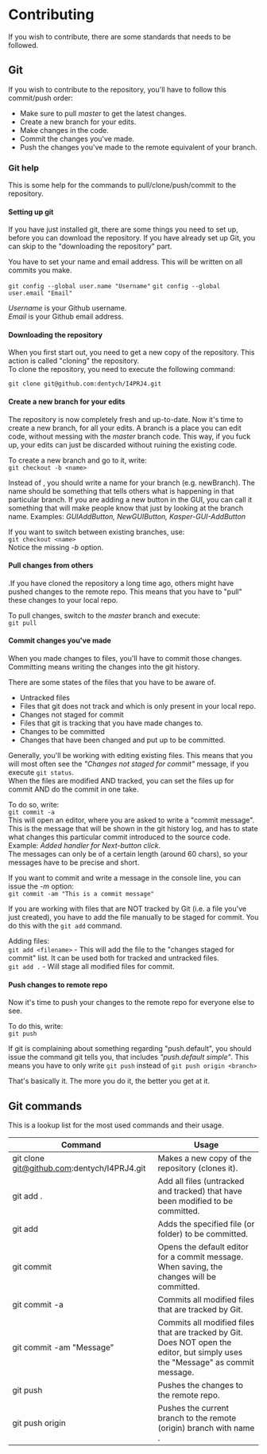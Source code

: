 # Contributing

If you wish to contribute, there are some standards that needs to be followed.

## Git

If you wish to contribute to the repository, you'll have to follow this commit/push order:

* Make sure to pull *master* to get the latest changes.
* Create a new branch for your edits.
* Make changes in the code.
* Commit the changes you've made.
* Push the changes you've made to the remote equivalent of your branch.

### Git help

This is some help for the commands to pull/clone/push/commit to the repository.

#### Setting up git
If you have just installed git, there are some things you need to set up, before you can download the repository. If you have already set up Git, you can skip to the "downloading the repository" part.

You have to set your name and email address. This will be written on all commits you make.

`git config --global user.name "Username"`
`git config --global user.email "Email"`

*Username* is your Github username.  
*Email* is your Github email address.

#### Downloading the repository

When you first start out, you need to get a new copy of the repository. This action is called "cloning" the repository.  
To clone the repository, you need to execute the following command:

`git clone git@github.com:dentych/I4PRJ4.git`

#### Create a new branch for your edits

The repository is now completely fresh and up-to-date. Now it's time to create a new branch, for all your edits. A branch is a place you can edit code, without messing with the *master* branch code. This way, if you fuck up, your edits can just be discarded without ruining the existing code.

To create a new branch and go to it, write:  
`git checkout -b <name>`

Instead of *<name>*, you should write a name for your branch (e.g. newBranch). The name should be something that tells others what is happening in that particular branch. If you are adding a new button in the GUI, you can call it something that will make people know that just by looking at the branch name. Examples: *GUIAddButton, NewGUIButton, Kasper-GUI-AddButton*

If you want to switch between existing branches, use:  
`git checkout <name>`  
Notice the missing *-b* option.

#### Pull changes from others

.If you have cloned the repository a long time ago, others might have pushed changes to the remote repo. This means that you have to "pull" these changes to your local repo.

To pull changes, switch to the *master* branch and execute:  
`git pull`

#### Commit changes you've made

When you made changes to files, you'll have to commit those changes. Committing means writing the changes into the git history. 

There are some states of the files that you have to be aware of.

* Untracked files
 * Files that git does not track and which is only present in your local repo.
* Changes not staged for commit
 * Files that git is tracking that you have made changes to.
* Changes to be committed
 * Changes that have been changed and put up to be committed.

Generally, you'll be working with editing existing files. This means that you will most often see the *"Changes not staged for commit"* message, if you execute `git status`.  
When the files are modified AND tracked, you can set the files up for commit AND do the commit in one take.

To do so, write:  
`git commit -a`  
This will open an editor, where you are asked to write a "commit message". This is the message that will be shown in the git history log, and has to state what changes this particular commit introduced to the source code. Example: *Added handler for Next-button click*.  
The messages can only be of a certain length (around 60 chars), so your messages have to be precise and short.

If you want to commit and write a message in the console line, you can issue the *-m* option:  
`git commit -am "This is a commit message"`

If you are working with files that are NOT tracked by Git (i.e. a file you've just created), you have to add the file manually to be staged for commit. You do this with the `git add` command.

Adding files:  
`git add <filename>` - This will add the file to the "changes staged for commit" list. It can be used both for tracked and untracked files.  
`git add .` - Will stage all modified files for commit.

#### Push changes to remote repo

Now it's time to push your changes to the remote repo for everyone else to see.

To do this, write:  
`git push`

If git is complaining about something regarding "push.default", you should issue the command git tells you, that includes *"push.default simple"*. This means you have to only write `git push` instead of `git push origin <branch>`

That's basically it. The more you do it, the better you get at it.

## Git commands

This is a lookup list for the most used commands and their usage.

Command  | Usage
---- | ----
git clone git@github.com:dentych/I4PRJ4.git  | Makes a new copy of the repository (clones it).
git add . | Add all files (untracked and tracked) that have been modified to be committed.
git add <filename> | Adds the specified file (or folder) to be committed.
git commit | Opens the default editor for a commit message. When saving, the changes will be committed.
git commit -a | Commits all modified files that are tracked by Git.
git commit -am "Message" | Commits all modified files that are tracked by Git. Does NOT open the editor, but simply uses the "Message" as commit message.
git push | Pushes the changes to the remote repo.
git push origin <branch name> | Pushes the current branch to the remote (origin) branch with name *<branch name>*.
